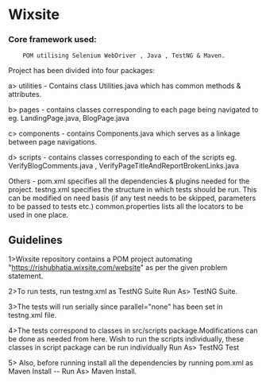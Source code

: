 # Wixsite

### Core framework used:
        POM utilising Selenium WebDriver , Java , TestNG & Maven.
        
Project has been divided into four packages:

a> utilities - Contains class Utilities.java which has common methods & attributes.

b> pages - contains classes corresponding to each page being navigated to eg. LandingPage.java, BlogPage.java

c> components - contains Components.java which serves as a linkage between page navigations.

d> scripts - contains classes corresponding to each of the scripts eg. VerifyBlogComments.java , VerifyPageTitleAndReportBrokenLinks.java

Others - 
 pom.xml specifies all the dependencies & plugins needed for the project.
 testng.xml specifies the structure in which tests should be run. This can be modified on need basis (if any test needs to be skipped,    parameters to be passed to tests etc.)
 common.properties lists all the locators to be used in one place.

## Guidelines
1>Wixsite repository contains a POM project automating "https://rishubhatia.wixsite.com/website" as per the given problem statement.

2>To run tests, run testng.xml as TestNG Suite
        Run As> TestNG Suite.

3>The tests will run serially since parallel="none" has been set in testng.xml file.

4>The tests correspond to classes in src/scripts package.Modifications can be done as needed from here.
Wish to run the scripts individually, these classes in script package can be run individually
    Run As> TestNG Test

5> Also, before running install all the dependencies by running pom.xml as Maven Install -- Run As> Maven Install.
